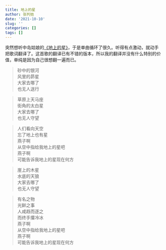 ```yaml
---
title: 地上的星
author: 张列弛
date: '2021-10-10'
slug: ''
categories: []
tags: []
---
```

突然想听中岛姑娘的[《地上的星》](https://www.bilibili.com/video/BV1Bb411F7fb?share_source=copy_web)，于是单曲循环了很久。听得有点激动，就动手把歌词翻译了。这首歌的翻译已有不错的版本，所以我的翻译并没有什么特别的价值，单纯是因为自己很想翻一遍而已。 

> 砂中的银河   
风里的昴星   
大家去哪了  
也无人送行

> 草原上天马座  
街角的太白星  
大家去哪了    
也无人守望

> 人们看向天空  
忘了地上也有星  
燕子啊  
从空中指给我地上的星吧  
燕子啊  
可能告诉我地上的星现在何方

> 崖上的木星  
水底的天狼  
大家去哪了  
也无人守望

> 有名之物  
光鲜之事  
人咸趋而逐之      
而终手攥冷冰  
燕子啊  
从空中指给我地上的星吧  
燕子啊  
可能告诉我地上的星现在何方

